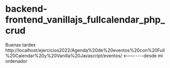 # backend-frontend_vanillajs_fullcalendar_php_crud
Buenas tardes
http://localhost/ejercicios2022/Agenda%20de%20eventos%20con%20Full%20Calendar%20y%20Vanilla%20Javascript/eventos/ <-------desde mi ordenador
